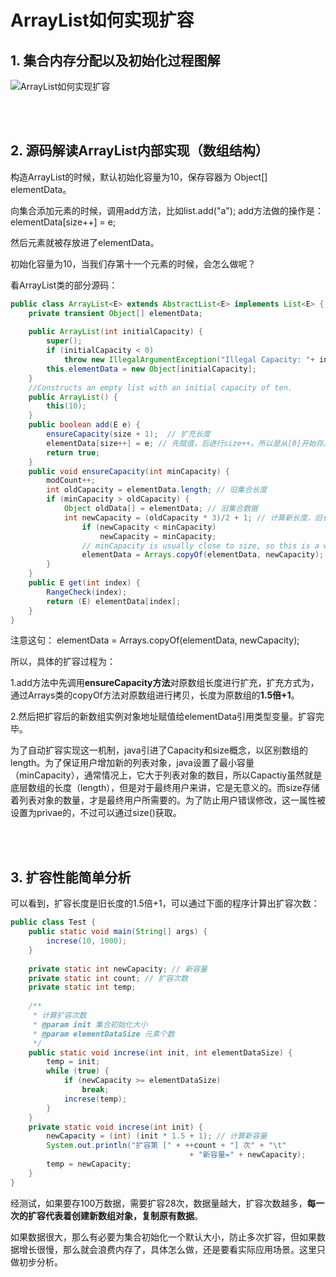 # ArrayList如何实现扩容


## 1. 集合内存分配以及初始化过程图解

![ArrayList如何实现扩容](http://www.bcoder.top/img/interview/1.jpg)


<br><br>
## 2. 源码解读ArrayList内部实现（数组结构）

构造ArrayList的时候，默认初始化容量为10，保存容器为 Object[] elementData。

向集合添加元素的时候，调用add方法，比如list.add("a");
add方法做的操作是：elementData[size++] = e;

然后元素就被存放进了elementData。

初始化容量为10，当我们存第十一个元素的时候，会怎么做呢？

看ArrayList类的部分源码：

```java
public class ArrayList<E> extends AbstractList<E> implements List<E> {  
    private transient Object[] elementData;  
      
    public ArrayList(int initialCapacity) {  
        super();  
        if (initialCapacity < 0)  
            throw new IllegalArgumentException("Illegal Capacity: "+ initialCapacity);  
        this.elementData = new Object[initialCapacity];  
    }  
    //Constructs an empty list with an initial capacity of ten.  
    public ArrayList() {  
        this(10);  
    }  
    public boolean add(E e) {  
        ensureCapacity(size + 1);  // 扩充长度  
        elementData[size++] = e; // 先赋值，后进行size++。所以是从[0]开始存。  
        return true;  
    }  
    public void ensureCapacity(int minCapacity) {  
        modCount++;  
        int oldCapacity = elementData.length; // 旧集合长度  
        if (minCapacity > oldCapacity) {  
            Object oldData[] = elementData; // 旧集合数据  
            int newCapacity = (oldCapacity * 3)/2 + 1; // 计算新长度，旧长度的1.5倍+1  
                if (newCapacity < minCapacity)  
                    newCapacity = minCapacity;  
                // minCapacity is usually close to size, so this is a win:  
                elementData = Arrays.copyOf(elementData, newCapacity); // 这就是传说中的可变集合。用新长度复制原数组。  
        }  
    }  
    public E get(int index) {  
        RangeCheck(index);  
        return (E) elementData[index];  
    }  
}  

```

注意这句： elementData = Arrays.copyOf(elementData, newCapacity);

所以，具体的扩容过程为：

1.add方法中先调用**ensureCapacity方法**对原数组长度进行扩充，扩充方式为，通过Arrays类的copyOf方法对原数组进行拷贝，长度为原数组的**1.5倍+1**。

2.然后把扩容后的新数组实例对象地址赋值给elementData引用类型变量。扩容完毕。


为了自动扩容实现这一机制，java引进了Capacity和size概念，以区别数组的length。为了保证用户增加新的列表对象，java设置了最小容量（minCapacity），通常情况上，它大于列表对象的数目，所以Capactiy虽然就是底层数组的长度（length），但是对于最终用户来讲，它是无意义的。而size存储着列表对象的数量，才是最终用户所需要的。为了防止用户错误修改，这一属性被设置为privae的，不过可以通过size()获取。

<br><br>
## 3. 扩容性能简单分析

可以看到，扩容长度是旧长度的1.5倍+1，可以通过下面的程序计算出扩容次数：

```java
public class Test {  
    public static void main(String[] args) {  
        increse(10, 1000);  
    }  
  
    private static int newCapacity; // 新容量  
    private static int count; // 扩容次数  
    private static int temp;  
      
    /** 
     * 计算扩容次数 
     * @param init 集合初始化大小 
     * @param elementDataSize 元素个数 
     */  
    public static void increse(int init, int elementDataSize) {  
        temp = init;  
        while (true) {  
            if (newCapacity >= elementDataSize)  
                break;  
            increse(temp);  
        }  
    }  
    private static void increse(int init) {  
        newCapacity = (int) (init * 1.5 + 1); // 计算新容量  
        System.out.println("扩容第 [" + ++count + "] 次" + "\t"  
                                        + "新容量=" + newCapacity);  
        temp = newCapacity;  
    }  
} 
```

经测试，如果要存100万数据，需要扩容28次，数据量越大，扩容次数越多，**每一次的扩容代表着创建新数组对象，复制原有数据**。

如果数据很大，那么有必要为集合初始化一个默认大小，防止多次扩容，但如果数据增长很慢，那么就会浪费内存了，具体怎么做，还是要看实际应用场景。这里只做初步分析。



